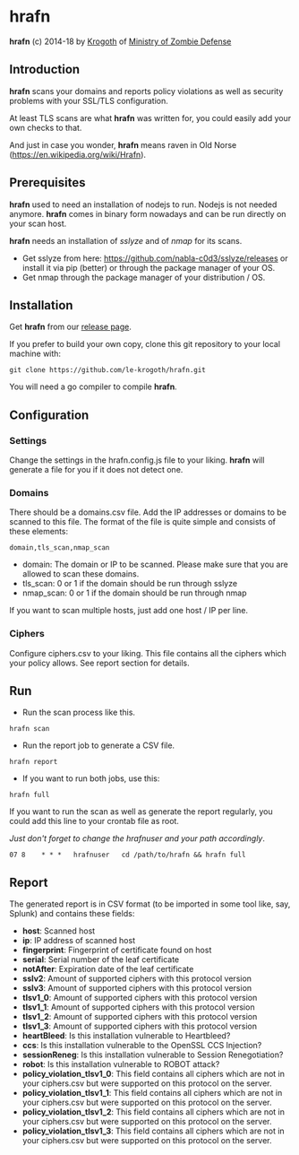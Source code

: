 hrafn
=====

**hrafn** (c) 2014-18 by [Krogoth](https://twitter.com/le_krogoth) of [Ministry of Zombie Defense](http://www.mzd.org.uk/)

## Introduction ##

**hrafn** scans your domains and reports policy violations as well as security problems with your SSL/TLS configuration.

At least TLS scans are what **hrafn** was written for, you could easily add your own checks to that.

And just in case you wonder, **hrafn** means raven in Old Norse (https://en.wikipedia.org/wiki/Hrafn).


## Prerequisites ##

**hrafn** used to need an installation of nodejs to run. Nodejs is not needed anymore. **hrafn** comes in binary form nowadays and can be run directly on your scan host.

**hrafn** needs an installation of *sslyze* and of *nmap* for its scans. 

* Get sslyze from here: https://github.com/nabla-c0d3/sslyze/releases or install it via pip (better) or through the package manager of your OS.
* Get nmap through the package manager of your distribution / OS.

## Installation ##

Get **hrafn** from our [release page](https://github.com/le-krogoth/hrafn/releases).

If you prefer to build your own copy, clone this git repository to your local machine with:

```
git clone https://github.com/le-krogoth/hrafn.git
```

You will need a go compiler to compile **hrafn**.


## Configuration ##

### Settings ###
Change the settings in the hrafn.config.js file to your liking. **hrafn** will generate a file for you if it does not detect one.

### Domains ###
There should be a domains.csv file. Add the IP addresses or domains to be scanned to this file. The format of the file is quite simple and consists of these elements:

```
domain,tls_scan,nmap_scan
```

- domain: The domain or IP to be scanned. Please make sure that you are allowed to scan these domains.
- tls_scan: 0 or 1 if the domain should be run through sslyze
- nmap_scan: 0 or 1 if the domain should be run through nmap

If you want to scan multiple hosts, just add one host / IP per line.


### Ciphers ###
Configure ciphers.csv to your liking. This file contains all the ciphers which your policy allows. See report section for details.

## Run ##

* Run the scan process like this.

```
hrafn scan
```

* Run the report job to generate a CSV file.

```
hrafn report
```

* If you want to run both jobs, use this:

```
hrafn full
```


If you want to run the scan as well as generate the report regularly, you could add this line to your crontab file as root. 

*Just don't forget to change the hrafnuser and your path accordingly*.

```
07 8    * * *   hrafnuser   cd /path/to/hrafn && hrafn full
```


## Report ##

The generated report is in CSV format (to be imported in some tool like, say, Splunk) and contains these fields:

* **host**: Scanned host
* **ip**: IP address of scanned host
* **fingerprint**: Fingerprint of certificate found on host
* **serial**: Serial number of the leaf certificate
* **notAfter**: Expiration date of the leaf certificate
* **sslv2**: Amount of supported ciphers with this protocol version
* **sslv3**: Amount of supported ciphers with this protocol version
* **tlsv1_0**: Amount of supported ciphers with this protocol version
* **tlsv1_1**: Amount of supported ciphers with this protocol version
* **tlsv1_2**: Amount of supported ciphers with this protocol version
* **tlsv1_3**: Amount of supported ciphers with this protocol version
* **heartBleed**: Is this installation vulnerable to Heartbleed?
* **ccs**: Is this installation vulnerable to the OpenSSL CCS Injection?
* **sessionReneg**: Is this installation vulnerable to Session Renegotiation?
* **robot**: Is this installation vulnerable to ROBOT attack?
* **policy_violation_tlsv1_0**: This field contains all ciphers which are not in your ciphers.csv but were supported on this protocol on the server.
* **policy_violation_tlsv1_1**: This field contains all ciphers which are not in your ciphers.csv but were supported on this protocol on the server.
* **policy_violation_tlsv1_2**: This field contains all ciphers which are not in your ciphers.csv but were supported on this protocol on the server.
* **policy_violation_tlsv1_3**: This field contains all ciphers which are not in your ciphers.csv but were supported on this protocol on the server.
